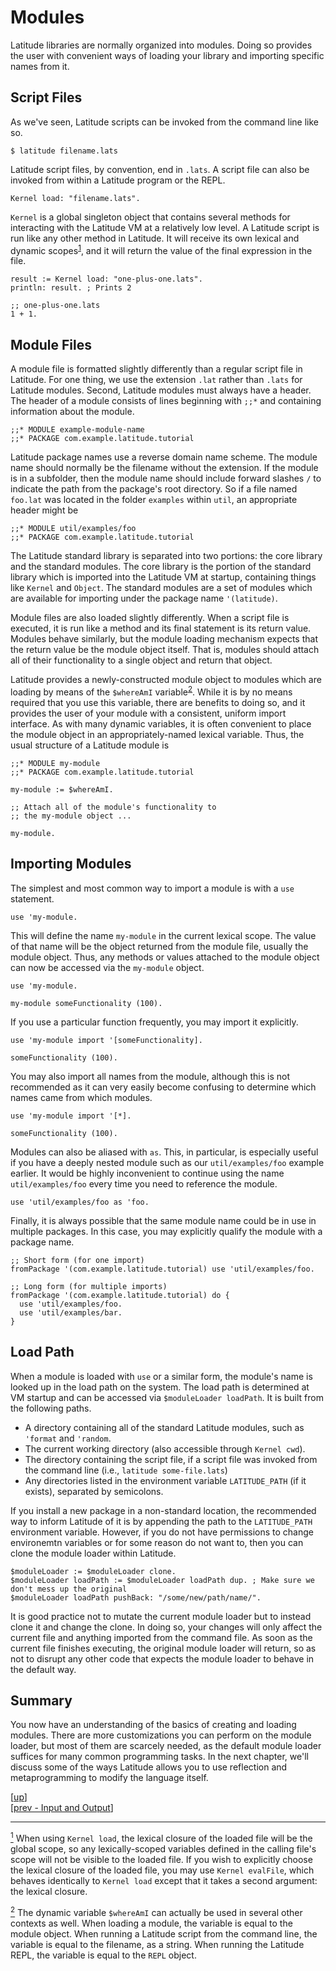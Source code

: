 
# Modules

Latitude libraries are normally organized into modules. Doing so
provides the user with convenient ways of loading your library and
importing specific names from it.

## Script Files

As we've seen, Latitude scripts can be invoked from the command line
like so.

    $ latitude filename.lats

Latitude script files, by convention, end in `.lats`. A script file
can also be invoked from within a Latitude program or the REPL.

    Kernel load: "filename.lats".

`Kernel` is a global singleton object that contains several methods
for interacting with the Latitude VM at a relatively low level. A
Latitude script is run like any other method in Latitude. It will
receive its own lexical and dynamic scopes<sup><a name="footnote-01a"
href="#user-content-footnote-01f">1</a></sup>, and it will return the
value of the final expression in the file.

    result := Kernel load: "one-plus-one.lats".
    println: result. ; Prints 2

    ;; one-plus-one.lats
    1 + 1.

## Module Files

A module file is formatted slightly differently than a regular script
file in Latitude. For one thing, we use the extension `.lat` rather
than `.lats` for Latitude modules. Second, Latitude modules must
always have a header. The header of a module consists of lines
beginning with `;;*` and containing information about the module.

    ;;* MODULE example-module-name
    ;;* PACKAGE com.example.latitude.tutorial

Latitude package names use a reverse domain name scheme. The module
name should normally be the filename without the extension. If the
module is in a subfolder, then the module name should include forward
slashes `/` to indicate the path from the package's root directory. So
if a file named `foo.lat` was located in the folder `examples` within
`util`, an appropriate header might be

    ;;* MODULE util/examples/foo
    ;;* PACKAGE com.example.latitude.tutorial

The Latitude standard library is separated into two portions: the core
library and the standard modules. The core library is the portion of
the standard library which is imported into the Latitude VM at
startup, containing things like `Kernel` and `Object`. The standard
modules are a set of modules which are available for importing under
the package name `'(latitude)`.

Module files are also loaded slightly differently. When a script file
is executed, it is run like a method and its final statement is its
return value. Modules behave similarly, but the module loading
mechanism expects that the return value be the module object itself.
That is, modules should attach all of their functionality to a single
object and return that object.

Latitude provides a newly-constructed module object to modules which
are loading by means of the `$whereAmI` variable<sup><a
name="footnote-02a" href="#user-content-footnote-02f">2</a></sup>.
While it is by no means required that you use this variable, there are
benefits to doing so, and it provides the user of your module with a
consistent, uniform import interface. As with many dynamic variables,
it is often convenient to place the module object in an
appropriately-named lexical variable. Thus, the usual structure of a
Latitude module is

    ;;* MODULE my-module
    ;;* PACKAGE com.example.latitude.tutorial

    my-module := $whereAmI.

    ;; Attach all of the module's functionality to
    ;; the my-module object ...

    my-module.

## Importing Modules

The simplest and most common way to import a module is with a `use`
statement.

    use 'my-module.

This will define the name `my-module` in the current lexical scope.
The value of that name will be the object returned from the module
file, usually the module object. Thus, any methods or values attached
to the module object can now be accessed via the `my-module` object.

    use 'my-module.

    my-module someFunctionality (100).

If you use a particular function frequently, you may import it
explicitly.

    use 'my-module import '[someFunctionality].

    someFunctionality (100).

You may also import all names from the module, although this is not
recommended as it can very easily become confusing to determine which
names came from which modules.

    use 'my-module import '[*].

    someFunctionality (100).

Modules can also be aliased with `as`. This, in particular, is
especially useful if you have a deeply nested module such as our
`util/examples/foo` example earlier. It would be highly inconvenient
to continue using the name `util/examples/foo` every time you need to
reference the module.

    use 'util/examples/foo as 'foo.

Finally, it is always possible that the same module name could be in
use in multiple packages. In this case, you may explicitly qualify the
module with a package name.

    ;; Short form (for one import)
    fromPackage '(com.example.latitude.tutorial) use 'util/examples/foo.

    ;; Long form (for multiple imports)
    fromPackage '(com.example.latitude.tutorial) do {
      use 'util/examples/foo.
      use 'util/examples/bar.
    }

## Load Path

When a module is loaded with `use` or a similar form, the module's
name is looked up in the load path on the system. The load path is
determined at VM startup and can be accessed via `$moduleLoader
loadPath`. It is built from the following paths.

 * A directory containing all of the standard Latitude modules, such
   as `'format` and `'random`.
 * The current working directory (also accessible through `Kernel
   cwd`).
 * The directory containing the script file, if a script file was
   invoked from the command line (i.e., `latitude some-file.lats`)
 * Any directories listed in the environment variable `LATITUDE_PATH`
   (if it exists), separated by semicolons.

If you install a new package in a non-standard location, the
recommended way to inform Latitude of it is by appending the path to
the `LATITUDE_PATH` environment variable. However, if you do not have
permissions to change environemtn variables or for some reason do not
want to, then you can clone the module loader within Latitude.

    $moduleLoader := $moduleLoader clone.
    $moduleLoader loadPath := $moduleLoader loadPath dup. ; Make sure we don't mess up the original
    $moduleLoader loadPath pushBack: "/some/new/path/name/".

It is good practice not to mutate the current module loader but to
instead clone it and change the clone. In doing so, your changes will
only affect the current file and anything imported from the command
file. As soon as the current file finishes executing, the original
module loader will return, so as not to disrupt any other code that
expects the module loader to behave in the default way.

## Summary

You now have an understanding of the basics of creating and loading
modules. There are more customizations you can perform on the module
loader, but most of them are scarcely needed, as the default module
loader suffices for many common programming tasks. In the next
chapter, we'll discuss some of the ways Latitude allows you to use
reflection and metaprogramming to modify the language itself.

[[up](.)]
<br/>[[prev - Input and Output](io.md)]

<hr/>

<a name="footnote-01f"
href="#user-content-footnote-01a"><sup>1</sup></a> When using `Kernel
load`, the lexical closure of the loaded file will be the global
scope, so any lexically-scoped variables defined in the calling file's
scope will not be visible to the loaded file. If you wish to
explicitly choose the lexical closure of the loaded file, you may use
`Kernel evalFile`, which behaves identically to `Kernel load` except
that it takes a second argument: the lexical closure.

<a name="footnote-02f"
href="#user-content-footnote-02a"><sup>2</sup></a> The dynamic
variable `$whereAmI` can actually be used in several other contexts as
well. When loading a module, the variable is equal to the module
object. When running a Latitude script from the command line, the
variable is equal to the filename, as a string. When running the
Latitude REPL, the variable is equal to the `REPL` object.
